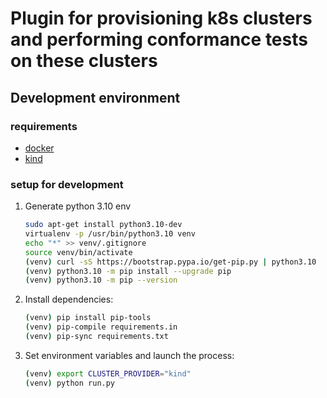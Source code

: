 # Plugin for provisioning k8s clusters and performing conformance tests on these clusters

## Development environment

### requirements

* [docker](https://docs.docker.com/engine/install/)
* [kind](https://kind.sigs.k8s.io/docs/user/quick-start/#installation)

### setup for development

1. Generate python 3.10 env

   ```bash
   sudo apt-get install python3.10-dev
   virtualenv -p /usr/bin/python3.10 venv
   echo "*" >> venv/.gitignore
   source venv/bin/activate
   (venv) curl -sS https://bootstrap.pypa.io/get-pip.py | python3.10
   (venv) python3.10 -m pip install --upgrade pip
   (venv) python3.10 -m pip --version

   ```

2. Install dependencies:

   ```bash
   (venv) pip install pip-tools
   (venv) pip-compile requirements.in
   (venv) pip-sync requirements.txt
   ```

3. Set environment variables and launch the process:

   ```bash
   (venv) export CLUSTER_PROVIDER="kind"
   (venv) python run.py
   ```
